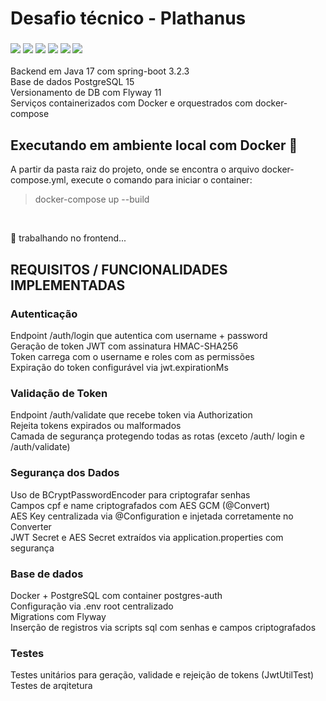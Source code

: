 # Desafio técnico - Plathanus

<h3>

[//]: # (<img src="https://img.shields.io/badge/React-61DAFB.svg?style=for-the-badge&logo=React&logoColor=black"/>)
<img src="https://img.shields.io/badge/Java-C71A00?style=for-the-badge&logo=java&logoColor=white"/>
<img src="https://img.shields.io/badge/Spring%20Boot-6DB33F.svg?style=for-the-badge&logo=Spring-Boot&logoColor=white"/>
<img src="https://img.shields.io/badge/maven-C71A36?style=for-the-badge&logo=apachemaven&logoColor=white"/>
<img src="https://img.shields.io/badge/Flyway-CC0200.svg?style=for-the-badge&logo=Flyway&logoColor=white"/>
<img src="https://img.shields.io/badge/PostgreSQL-4169E1.svg?style=for-the-badge&logo=PostgreSQL&logoColor=white"/>
<img src="https://img.shields.io/badge/Docker-2CA5E0?style=for-the-badge&logo=docker&logoColor=white"/>

</h3>

Backend em Java 17 com spring-boot 3.2.3</br>
Base de dados PostgreSQL 15 </br>
Versionamento de DB com Flyway 11 </br>
Serviços containerizados com Docker e orquestrados com docker-compose
</br>

## Executando em ambiente local com Docker 🐋
A partir da pasta raiz do projeto, onde se encontra o arquivo docker-compose.yml, execute o comando para iniciar o container:
> docker-compose up --build
>

</br>

🚧 trabalhando no frontend...

## REQUISITOS / FUNCIONALIDADES IMPLEMENTADAS 
### Autenticação
 Endpoint /auth/login que autentica com username + password </br>
 Geração de token JWT com assinatura HMAC-SHA256 </br>
 Token carrega com o username e roles com as permissões </br>
 Expiração do token configurável via jwt.expirationMs

### Validação de Token
 Endpoint /auth/validate que recebe token via Authorization </br>
 Rejeita tokens expirados ou malformados </br>
 Camada de segurança protegendo todas as rotas (exceto /auth/ login e /auth/validate)

### Segurança dos Dados
 Uso de BCryptPasswordEncoder para criptografar senhas </br>
 Campos cpf e name criptografados com AES GCM (@Convert) </br>
 AES Key centralizada via @Configuration e injetada corretamente no Converter </br>
 JWT Secret e AES Secret extraídos via application.properties com segurança

### Base de dados
 Docker + PostgreSQL com container postgres-auth </br>
 Configuração via .env root centralizado </br>
 Migrations com Flyway </br>
 Inserção de registros via scripts sql com senhas e campos criptografados

### Testes
 Testes unitários para geração, validade e rejeição de tokens (JwtUtilTest) </br>
 Testes de arqitetura